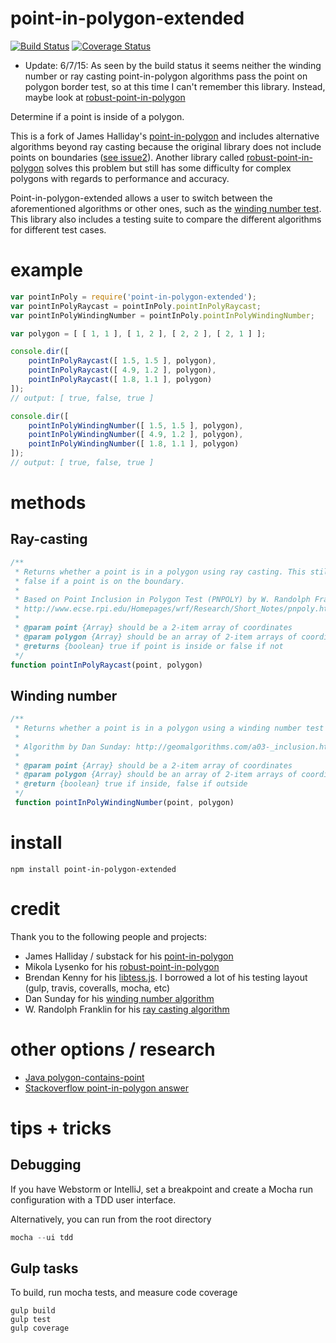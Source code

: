 # point-in-polygon-extended

[![Build Status](https://travis-ci.org/iominh/point-in-polygon-extended.svg)](https://travis-ci.org/iominh/point-in-polygon-extended) [![Coverage Status](https://coveralls.io/repos/iominh/point-in-polygon-extended/badge.svg)](https://coveralls.io/r/iominh/point-in-polygon-extended)

* Update: 6/7/15: As seen by the build status it seems neither the winding number or
ray casting point-in-polygon algorithms pass the point on polygon border test, so at this time I can't remember this
library. Instead, maybe look at [robust-point-in-polygon](https://www.npmjs.com/package/robust-point-in-polygon)

Determine if a point is inside of a polygon.

This is a fork of James Halliday's [point-in-polygon](https://github.com/substack/point-in-polygon) and includes
alternative algorithms beyond ray casting because the original library does not include points on boundaries
([see issue2](https://github.com/substack/point-in-polygon/issues/2)). Another library called
[robust-point-in-polygon](https://www.npmjs.com/package/robust-point-in-polygon) solves this problem but still
has some difficulty for complex polygons with regards to performance and accuracy.

Point-in-polygon-extended allows a user to switch between the aforementioned algorithms or other ones, such
as the [winding number test](http://geomalgorithms.com/a03-_inclusion.html). This library also includes a testing
suite to compare the different algorithms for different test cases.

# example


```js
var pointInPoly = require('point-in-polygon-extended');
var pointInPolyRaycast = pointInPoly.pointInPolyRaycast;
var pointInPolyWindingNumber = pointInPoly.pointInPolyWindingNumber;

var polygon = [ [ 1, 1 ], [ 1, 2 ], [ 2, 2 ], [ 2, 1 ] ];

console.dir([
    pointInPolyRaycast([ 1.5, 1.5 ], polygon),
    pointInPolyRaycast([ 4.9, 1.2 ], polygon),
    pointInPolyRaycast([ 1.8, 1.1 ], polygon)
]);
// output: [ true, false, true ]

console.dir([
    pointInPolyWindingNumber([ 1.5, 1.5 ], polygon),
    pointInPolyWindingNumber([ 4.9, 1.2 ], polygon),
    pointInPolyWindingNumber([ 1.8, 1.1 ], polygon)
]);
// output: [ true, false, true ]
```

# methods

## Ray-casting
```js
/**
 * Returns whether a point is in a polygon using ray casting. This still returns
 * false if a point is on the boundary.
 *
 * Based on Point Inclusion in Polygon Test (PNPOLY) by W. Randolph Franklin:
 * http://www.ecse.rpi.edu/Homepages/wrf/Research/Short_Notes/pnpoly.html
 *
 * @param point {Array} should be a 2-item array of coordinates
 * @param polygon {Array} should be an array of 2-item arrays of coordinates.
 * @returns {boolean} true if point is inside or false if not
 */
function pointInPolyRaycast(point, polygon)
```

## Winding number
```js
/**
 * Returns whether a point is in a polygon using a winding number test
 *
 * Algorithm by Dan Sunday: http://geomalgorithms.com/a03-_inclusion.html
 *
 * @param point {Array} should be a 2-item array of coordinates
 * @param polygon {Array} should be an array of 2-item arrays of coordinates.
 * @return {boolean} true if inside, false if outside
 */
 function pointInPolyWindingNumber(point, polygon)
 ```

# install

    npm install point-in-polygon-extended

# credit

Thank you to the following people and projects:

- James Halliday / substack for his [point-in-polygon](https://github.com/substack/point-in-polygon)
- Mikola Lysenko for his [robust-point-in-polygon](https://github.com/mikolalysenko/robust-point-in-polygon)
- Brendan Kenny for his [libtess.js](https://github.com/brendankenny/libtess.js). I borrowed a lot of his testing layout
(gulp, travis, coveralls, mocha, etc)
- Dan Sunday for his [winding number algorithm](http://geomalgorithms.com/a03-_inclusion.html)
- W. Randolph Franklin for his [ray casting algorithm](http://www.ecse.rpi.edu/Homepages/wrf/Research/Short_Notes/pnpoly.html)

# other options / research


- [Java polygon-contains-point](https://github.com/sromku/polygon-contains-point/tree/master/Polygon/src/com/sromku/polygon)
- [Stackoverflow point-in-polygon answer](http://stackoverflow.com/questions/217578/point-in-polygon-aka-hit-test)

# tips + tricks

## Debugging

If you have Webstorm or IntelliJ, set a breakpoint and create a Mocha run configuration with a TDD user interface.

Alternatively, you can run from the root directory

```javascript
mocha --ui tdd
```

## Gulp tasks

To build, run mocha tests, and measure code coverage
```
gulp build
gulp test
gulp coverage
```